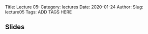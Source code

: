 Title: Lecture 05:
Category: lectures
Date: 2020-01-24
Author: 
Slug: lecture05
Tags: ADD TAGS HERE


## Slides
<!-- - [PDF | Lecture 1: Description]({attach}presentation/Lecture1_Data.pdf) -->